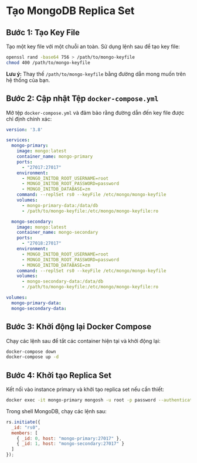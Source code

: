 # Tạo MongoDB Replica Set

## Bước 1: Tạo Key File

Tạo một key file với một chuỗi an toàn. Sử dụng lệnh sau để tạo key file:

```bash
openssl rand -base64 756 > /path/to/mongo-keyfile
chmod 400 /path/to/mongo-keyfile
```

**Lưu ý:** Thay thế `/path/to/mongo-keyfile` bằng đường dẫn mong muốn trên hệ thống của bạn.

## Bước 2: Cập nhật Tệp `docker-compose.yml`

Mở tệp `docker-compose.yml` và đảm bảo rằng đường dẫn đến key file được chỉ định chính xác:

```yaml
version: '3.8'

services:
  mongo-primary:
    image: mongo:latest
    container_name: mongo-primary
    ports:
      - "27017:27017"
    environment:
      - MONGO_INITDB_ROOT_USERNAME=root
      - MONGO_INITDB_ROOT_PASSWORD=password
      - MONGO_INITDB_DATABASE=zm
    command: --replSet rs0 --keyFile /etc/mongo/mongo-keyfile
    volumes:
      - mongo-primary-data:/data/db
      - /path/to/mongo-keyfile:/etc/mongo/mongo-keyfile:ro

  mongo-secondary:
    image: mongo:latest
    container_name: mongo-secondary
    ports:
      - "27018:27017"
    environment:
      - MONGO_INITDB_ROOT_USERNAME=root
      - MONGO_INITDB_ROOT_PASSWORD=password
      - MONGO_INITDB_DATABASE=zm
    command: --replSet rs0 --keyFile /etc/mongo/mongo-keyfile
    volumes:
      - mongo-secondary-data:/data/db
      - /path/to/mongo-keyfile:/etc/mongo/mongo-keyfile:ro

volumes:
  mongo-primary-data:
  mongo-secondary-data:
```

## Bước 3: Khởi động lại Docker Compose

Chạy các lệnh sau để tắt các container hiện tại và khởi động lại:

```bash
docker-compose down
docker-compose up -d
```

## Bước 4: Khởi tạo Replica Set

Kết nối vào instance primary và khởi tạo replica set nếu cần thiết:

```bash
docker exec -it mongo-primary mongosh -u root -p password --authenticationDatabase admin
```

Trong shell MongoDB, chạy các lệnh sau:

```javascript
rs.initiate({
  _id: "rs0",
  members: [
    { _id: 0, host: "mongo-primary:27017" },
    { _id: 1, host: "mongo-secondary:27017" }
  ]
});
```
